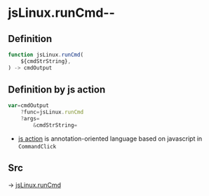 # jsLinux.runCmd--

## Definition

```js.js
function jsLinux.runCmd(
	${cmdStrString},
) -> cmdOutput
```


## Definition by js action

```js.js
var=cmdOutput
	?func=jsLinux.runCmd
	?args=
		&cmdStrString=
```

- [js action](#) is annotation-oriented language based on javascript in `CommandClick`

## Src

-> [jsLinux.runCmd](https://github.com/puutaro/CommandClick/blob/master/app/src/main/java/com/puutaro/commandclick/fragment_lib/terminal_fragment/js_interface/JsLinux.kt#L16)



